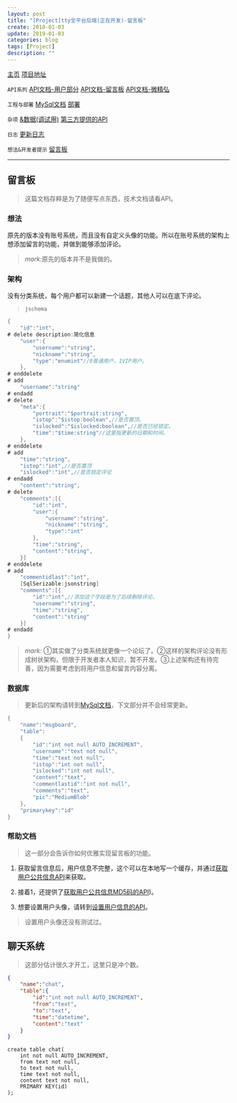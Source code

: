 ```yaml
---
layout: post
title: "[Project]tty全平台后端(正在开发)-留言板"
create: 2018-01-03
update: 2019-01-03
categories: blog
tags: [Project]
description: ""
---
```


[主页](https://h1542462994.github.io/blog/2018/12/23/aspserver-index/)    [项目地址](https://github.com/TropicalTeamYard/tty.platform.aspserver)

`API系列` [API文档-用户部分](https://h1542462994.github.io/blog/2018/12/23/aspserver-api-user/)  [API文档-留言板](https://h1542462994.github.io/blog/2019/01/09/aspserver-api-msgboard/)   [API文档-微精弘](https://h1542462994.github.io/blog/2019/01/09/aspserver-api-wejh/)

`工程与部署` [MySql文档](https://h1542462994.github.io/blog/2018/12/23/aspserver-mysql/)  [部署](https://h1542462994.github.io/blog/2018/12/23/aspserver-deploy/)

`杂项` [&数据(调试用)](https://h1542462994.github.io/blog/2018/12/23/aspserver-data/)    [第三方提供的API](https://h1542462994.github.io/blog/2018/12/23/aspserver-providedapi/)

`日志` [更新日志](https://h1542462994.github.io/blog/2019/01/09/aspserver-updatelog/)

`想法&开发者提示` [留言板](https://h1542462994.github.io/blog/2019/01/03/aspserver-msgboard/)

-------

## 留言板

> 这篇文档存粹是为了随便写点东西，技术文档请看API。

### 想法

原先的版本没有账号系统，而且没有自定义头像的功能。所以在账号系统的架构上想添加留言的功能，并做到能够添加评论。

> *mark*:原先的版本并不是我做的。

### 架构

没有分类系统，每个用户都可以新建一个话题，其他人可以在底下评论。

> `jschema`

```csharp
{
    "id":"int",
# delete description:简化信息
    "user":{
        "username":"string",
        "nickname":"string",
        "type":"enumint"//0普通用户，1VIP用户。
    },
# enddelete
# add
    "username":"string"
# endadd
# delete
    "meta":{
        "portrait":"$portrait:string",
        "istop":"$istop:boolean",//是否置顶。
        "islocked":"$islocked:boolean",//是否已经锁定。
        "time":"$time:string"//这里指更新的日期和时间。
    },
# enddelete
# add
    "time":"string",
    "istop":"int",//是否置顶
    "islocked":"int",//是否锁定评论
# endadd
    "content":"string",
# delete
    "comments":[{
        "id":"int",
        "user":{
            "username":"string",
            "nickname":"string",
            "type":"int"
        },
        "time":"string",
        "content":"string",
    }]
# enddelete
# add
    "commentidlast":"int",
    [SqlSerizable:jsonstring]
    "comments":[{
        "id":"int",//添加这个字段是为了后续删除评论。
        "username":"string",
        "time":"string",
        "content":"string"
    }]
# endadd
}
```

> *mark:* ①其实做了分类系统就更像一个论坛了。②这样的架构评论没有形成树状架构，但限于开发者本人知识，暂不开发。③上述架构还有待完善，因为需要考虑到将用户信息和留言内容分离。

### 数据库

> 更新后的架构请转到[MySql文档](https://h1542462994.github.io/blog/2018/12/23/aspserver-mysql/#留言系统模块)，下文部分并不会经常更新。

```csharp
{
    "name":"msgboard",
    "table":
    {
        "id":"int not null AUTO_INCREMENT",
        "username":"text not null",
        "time":"text not null",
        "istop":"int not null",
        "islocked":"int not null",
        "content":"text",
        "commentlastid":"int not null",
        "comments":"text",
        "pic":"MediumBlob"
    },
    "primarykey":"id"    
}
```

### 帮助文档

> 这一部分会告诉你如何优雅实现留言板的功能。

1. 获取留言信息后，用户信息不完整，这个可以在本地写一个缓存，并通过[获取用户公共信息API](https://h1542462994.github.io/blog/2018/12/23/aspserver-api-user/#用户公共信息)来获取。

2. 接着1，还提供了[获取用户公共信息MD5码的API](https://h1542462994.github.io/blog/2018/12/23/aspserver-api-user/#用户公共信息MD5))。

3. 想要设置用户头像，请转到[设置用户信息的API](https://h1542462994.github.io/blog/2018/12/23/aspserver-api-user/#2.4设置用户信息)。

> 设置用户头像还没有测试过。

## 聊天系统

> 这部分估计很久才开工，这里只是冲个数。

```json
{
    "name":"chat",
    "table":{
        "id":"int not null AUTO_INCREMENT",
        "from":"text",
        "to":"text",
        "time":"datetime",
        "content":"text"
    }
}
```

```
create table chat(
    int not null AUTO_INCREMENT,
    from text not null,
    to text not null,
    time text not null,
    content text not null,
    PRIMARY KEY(id)
);

```